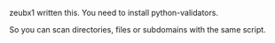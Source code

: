 zeubx1 written this.
You need to install python-validators.

So you can scan directories, files or subdomains with the same script.


